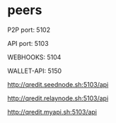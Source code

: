 # peers


P2P port: 5102

API port: 5103

WEBHOOKS: 5104

WALLET-API: 5150


http://qredit.seednode.sh:5103/api

http://qredit.relaynode.sh:5103/api

http://qredit.myapi.sh:5103/api
